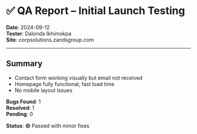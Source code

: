 # ✅ QA Report – Initial Launch Testing

**Date**: 2024-09-12  
**Tester**: Dalonda Ikhimokpa  
**Site**: corpsolutions.zandsgroup.com

---

## Summary

- Contact form working visually but email not received  
- Homepage fully functional, fast load time  
- No mobile layout issues

**Bugs Found**: 1  
**Resolved**: 1  
**Pending**: 0

**Status**: 🟢 Passed with minor fixes
